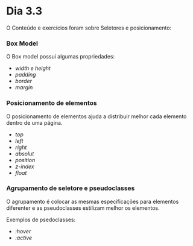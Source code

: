 # Dia 3.3

O Conteúdo e exercícios foram sobre Seletores e posicionamento:

### Box Model

O Box model possui algumas propriedades:
* *width e height*
* *padding*
* *border*
* *margin*

### Posicionamento de elementos

O posicionamento de elementos ajuda a distribuir melhor cada elemento dentro de uma página.

* *top*
* *left*
* *right*
* *absolut*
* *position*
* *z-index*
* *float*

### Agrupamento de seletore e pseudoclasses

O agrupamento é colocar as mesmas especificações para elementos diferenter e as pseudoclasses estilizam melhor os elementos.

Exemplos de psedoclasses:

* *:hover*
* *:active*